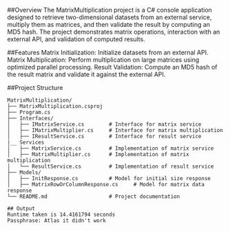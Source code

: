 ##Overview
The MatrixMultiplication project is a C# console application designed to retrieve two-dimensional datasets from an external service, multiply them as matrices, and then validate the result by computing an MD5 hash. The project demonstrates matrix operations, interaction with an external API, and validation of computed results.

##Features
Matrix Initialization: Initialize datasets from an external API.
Matrix Multiplication: Perform multiplication on large matrices using optimized parallel processing.
Result Validation: Compute an MD5 hash of the result matrix and validate it against the external API.

##Project Structure
```Plain text
MatrixMultiplication/
├── MatrixMultiplication.csproj  
├── Program.cs                   
├── Interfaces/
│   ├── IMatrixService.cs        # Interface for matrix service
│   ├── IMatrixMultiplier.cs     # Interface for matrix multiplication
│   ├── IResultService.cs        # Interface for result service
|__ Services
│   ├── MatrixService.cs         # Implementation of matrix service
│   ├── MatrixMultiplier.cs      # Implementation of matrix multiplication
│   └── ResultService.cs         # Implementation of result service
├── Models/
│   ├── InitResponse.cs          # Model for initial size response
│   ├── MatrixRowOrColumnResponse.cs     # Model for matrix data response 
└── README.md                    # Project documentation

## Output
Runtime taken is 14.4161794 seconds
Passphrase: Atlas it didn't work
